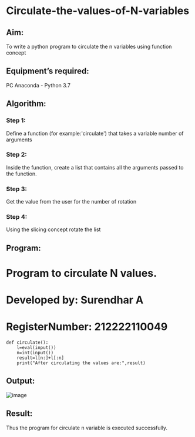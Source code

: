 # Circulate-the-values-of-N-variables
## Aim:
To write a python program to circulate the n variables using function concept
## Equipment’s required:
PC
Anaconda - Python 3.7
## Algorithm: 
### Step 1: 
Define a function (for example:'circulate') that takes a variable number of arguments
### Step 2: 
Inside the function, create a list that contains all the arguments passed to the function.
### Step 3: 
Get the value from the user for the number of rotation
### Step 4: 
Using the slicing concept rotate the list
 
## Program:
# Program to circulate N values.
# Developed by: Surendhar A
# RegisterNumber: 212222110049
```
def circulate():
    l=eval(input())
    n=int(input())
    result=l[n:]+l[:n]
    print("After circulating the values are:",result)
```
## Output:
![image](https://user-images.githubusercontent.com/118352907/225814557-3a0bab91-7208-42c3-b082-36ce934e3b87.png)

## Result:
Thus the program for circulate n variable is executed successfully.
